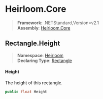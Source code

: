 # Heirloom.Core

> **Framework**: .NETStandard,Version=v2.1  
> **Assembly**: [Heirloom.Core][0]  

## Rectangle.Height

> **Namespace**: [Heirloom][0]  
> **Declaring Type**: [Rectangle][1]  

#### Height

The height of this rectangle.

```cs
public float Height
```

[0]: ../../../Heirloom.Core.md
[1]: ../Rectangle.md
